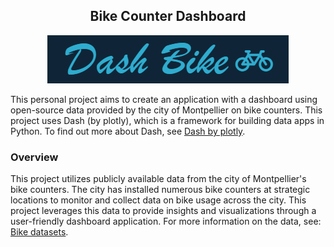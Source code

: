 <div align="center">

## Bike Counter Dashboard

![bike](static/bike3.jpg)
</div>


This personal project aims to create an application with a dashboard using open-source data provided by the city of Montpellier on bike counters. This project uses Dash (by plotly), which is a framework for building data apps in Python. To find out more about Dash, see [Dash by plotly](https://dash.plotly.com/).

### Overview
This project utilizes publicly available data from the city of Montpellier's bike counters. The city has installed numerous bike counters at strategic locations to monitor and collect data on bike usage across the city. This project leverages this data to provide insights and visualizations through a user-friendly dashboard application. For more information on the data, see: [Bike datasets](https://data.montpellier3m.fr/dataset/comptages-velo-et-pieton-issus-des-compteurs-de-velo).
